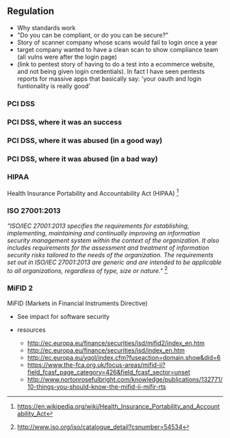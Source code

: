 ## Regulation

 - Why standards work
 - "Do you can be compliant, or do you can be secure?"
 - Story of scanner company whose scans would fail to login once a year
  - target company wanted to have a clean scan to show compliance team (all vulns were after the login page)
  - (link to pentest story of having to do a test into a ecommerce website, and not being given login credentials). In fact I have seen pentests reports for massive apps that basically say: 'your oauth and login funtionality is really good'

### PCI DSS

### PCI DSS, where it was an success

### PCI DSS, where it was abused (in a good way)

### PCI DSS, where it was abused (in a bad way)

### HIPAA

 Health Insurance Portability and Accountability Act (HIPAA) [^hipaa]

 [^hipaa]:https://en.wikipedia.org/wiki/Health_Insurance_Portability_and_Accountability_Act

### ISO 27001:2013

_"ISO/IEC 27001:2013 specifies the requirements for establishing, implementing, maintaining and continually improving an information security management system within the context of the organization. It also includes requirements for the assessment and treatment of information security risks tailored to the needs of the organization. The requirements set out in ISO/IEC 27001:2013 are generic and are intended to be applicable to all organizations, regardless of type, size or nature."_ [^iso-27001-2013]

[^iso-27001-2013]: http://www.iso.org/iso/catalogue_detail?csnumber=54534


### MiFID 2

MiFID (Markets in Financial Instruments Directive)
  - See impact for software security
  - resources

    - http://ec.europa.eu/finance/securities/isd/mifid2/index_en.htm
    - http://ec.europa.eu/finance/securities/isd/index_en.htm
    - http://ec.europa.eu/yqol/index.cfm?fuseaction=domain.show&did=6
    - https://www.the-fca.org.uk/focus-areas/mifid-ii?field_fcasf_page_category=426&field_fcasf_sector=unset
    - http://www.nortonrosefulbright.com/knowledge/publications/132771/10-things-you-should-know-the-mifid-ii-mifir-rts
